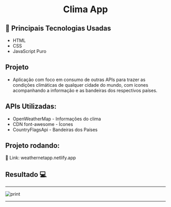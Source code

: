 <h1 align="center">Clima App</h1>

## 🚀 Principais Tecnologias Usadas 
<ul>
    <li>HTML</li>
    <li>CSS</li>
    <li>JavaScript Puro</li>  
</ul>

## Projeto

- Aplicação com foco em consumo de outras APIs para trazer as condições climáticas de qualquer cidade do mundo, com icones acompanhando a informação e as bandeiras dos respectivos países.

## APIs Utilizadas:
<ul>
    <li>OpenWeatherMap - Informações do clima</li>
    <li>CDN font-awesome - Ícones</li>
    <li>CountryFlagsApi - Bandeiras dos Países</li>  
</ul>

 ## Projeto rodando:
 
 🔰 Link: weathernetapp.netlify.app

 ## Resultado 💻
 <hr>
 <div style="display: flex;">
    <img src="https://i.imgur.com/2omopnN.png" alt="print">
 </div>

 <hr>